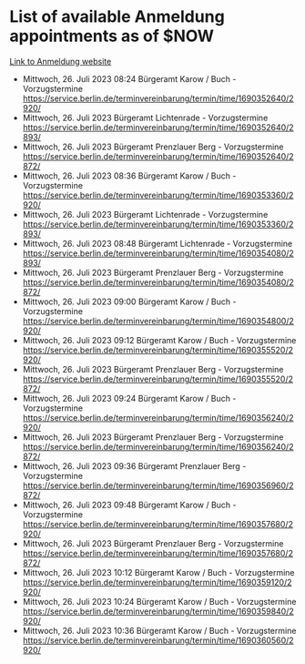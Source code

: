 # List of available Anmeldung appointments as of $NOW
[Link to Anmeldung website](https://service.berlin.de/terminvereinbarung/termin/tag.php?termin=1&anliegen[]=120686&dienstleisterlist=122210,122217,327316,122219,327312,122227,327314,122231,327346,122243,327348,122254,122252,329742,122260,329745,122262,329748,122271,327278,122273,327274,122277,327276,330436,122280,327294,122282,327290,122284,327292,122291,327270,122285,327266,122286,327264,122296,327268,150230,329760,122297,327286,122294,327284,122312,329763,122314,329775,122304,327330,122311,327334,122309,327332,317869,122281,327352,122279,329772,122283,122276,327324,122274,327326,122267,329766,122246,327318,122251,327320,122257,327322,122208,327298,122226,327300&herkunft=http%3A%2F%2Fservice.berlin.de%2Fdienstleistung%2F120686%2F)
- Mittwoch, 26. Juli 2023 08:24 Bürgeramt Karow / Buch - Vorzugstermine https://service.berlin.de/terminvereinbarung/termin/time/1690352640/2920/
- Mittwoch, 26. Juli 2023  Bürgeramt Lichtenrade - Vorzugstermine https://service.berlin.de/terminvereinbarung/termin/time/1690352640/2893/
- Mittwoch, 26. Juli 2023  Bürgeramt Prenzlauer Berg - Vorzugstermine https://service.berlin.de/terminvereinbarung/termin/time/1690352640/2872/
- Mittwoch, 26. Juli 2023 08:36 Bürgeramt Karow / Buch - Vorzugstermine https://service.berlin.de/terminvereinbarung/termin/time/1690353360/2920/
- Mittwoch, 26. Juli 2023  Bürgeramt Lichtenrade - Vorzugstermine https://service.berlin.de/terminvereinbarung/termin/time/1690353360/2893/
- Mittwoch, 26. Juli 2023 08:48 Bürgeramt Lichtenrade - Vorzugstermine https://service.berlin.de/terminvereinbarung/termin/time/1690354080/2893/
- Mittwoch, 26. Juli 2023  Bürgeramt Prenzlauer Berg - Vorzugstermine https://service.berlin.de/terminvereinbarung/termin/time/1690354080/2872/
- Mittwoch, 26. Juli 2023 09:00 Bürgeramt Karow / Buch - Vorzugstermine https://service.berlin.de/terminvereinbarung/termin/time/1690354800/2920/
- Mittwoch, 26. Juli 2023 09:12 Bürgeramt Karow / Buch - Vorzugstermine https://service.berlin.de/terminvereinbarung/termin/time/1690355520/2920/
- Mittwoch, 26. Juli 2023  Bürgeramt Prenzlauer Berg - Vorzugstermine https://service.berlin.de/terminvereinbarung/termin/time/1690355520/2872/
- Mittwoch, 26. Juli 2023 09:24 Bürgeramt Karow / Buch - Vorzugstermine https://service.berlin.de/terminvereinbarung/termin/time/1690356240/2920/
- Mittwoch, 26. Juli 2023  Bürgeramt Prenzlauer Berg - Vorzugstermine https://service.berlin.de/terminvereinbarung/termin/time/1690356240/2872/
- Mittwoch, 26. Juli 2023 09:36 Bürgeramt Prenzlauer Berg - Vorzugstermine https://service.berlin.de/terminvereinbarung/termin/time/1690356960/2872/
- Mittwoch, 26. Juli 2023 09:48 Bürgeramt Karow / Buch - Vorzugstermine https://service.berlin.de/terminvereinbarung/termin/time/1690357680/2920/
- Mittwoch, 26. Juli 2023  Bürgeramt Prenzlauer Berg - Vorzugstermine https://service.berlin.de/terminvereinbarung/termin/time/1690357680/2872/
- Mittwoch, 26. Juli 2023 10:12 Bürgeramt Karow / Buch - Vorzugstermine https://service.berlin.de/terminvereinbarung/termin/time/1690359120/2920/
- Mittwoch, 26. Juli 2023 10:24 Bürgeramt Karow / Buch - Vorzugstermine https://service.berlin.de/terminvereinbarung/termin/time/1690359840/2920/
- Mittwoch, 26. Juli 2023 10:36 Bürgeramt Karow / Buch - Vorzugstermine https://service.berlin.de/terminvereinbarung/termin/time/1690360560/2920/
